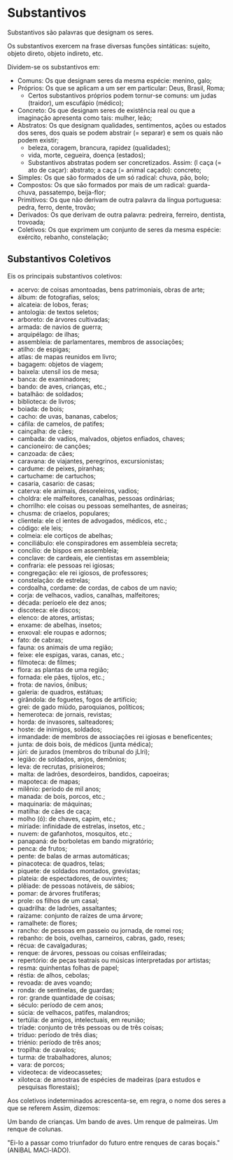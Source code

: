 
# Substantivos

Substantivos são palavras que designam os seres.

Os substantivos exercem na frase diversas funções sintáticas: sujeito, objeto direto, objeto indireto, etc.

Dividem-se os substantivos em:
- Comuns: Os que designam seres da mesma espécie: menino, galo;
- Próprios: Os que se aplicam a um ser em particular: Deus, Brasil, Roma;
	- Certos substantivos próprios podem tornur-se comuns: um judas (traidor), um escufápio (médico);
- Concreto: Os que designam seres de existência real ou que a imaginação apresenta como tais: mulher, leão;
- Abstratos: Os que designam qualidades, sentimentos, ações ou estados dos seres, dos quais se podem abstrair (= separar) e sem os quais não podem existir;
	- beleza, coragem, brancura, rapidez (qualidades);
	- vida, morte, cegueira, doença (estados);
	- Substantivos abstratas podem ser concretizados. Assim: (l caça (= ato de caçar): abstrato; a caça (= animal caçado): concreto;
- Simples: Os que são formados de um só radical: chuva, pão, bolo;
- Compostos: Os que são formados por mais de um radical: guarda-chuva, passatempo, beija-flor;
- Primitivos: Os que não derivam de outra palavra da Iíngua portuguesa: pedra, ferro, dente, trovão;
- Derivados: Os que derivam de outra palavra: pedreira, ferreiro, dentista, trovoada;
- Coletivos: Os que exprimem um conjunto de seres da mesma espécie: exército, rebanho, constelação;

## Substantivos Coletivos

Eis os principais substantivos coletivos:
- acervo: de coisas amontoadas, bens patrimoniais, obras de arte;
- álbum: de fotografias, selos;
- alcateia: de lobos, feras;
- antologia: de textos seletos;
- arboreto: de árvores cultivadas;
- armada: de navios de guerra;
- arquipélago: de ilhas;
- assembleia: de parlamentares, membros de associações;
- atilho: de espigas;
- atlas: de mapas reunidos em livro;
- bagagem: objetos de viagem;
- baixela: utensíl ios de mesa;
- banca: de examinadores;
- bando: de aves, crianças, etc.;
- batalhão: de soldados;
- biblioteca: de livros;
- boiada: de bois;
- cacho: de uvas, bananas, cabelos;
- cáfila: de camelos, de patifes;
- cainçalha: de cães;
- cambada: de vadios, malvados, objetos enfiados, chaves;
- cancioneiro: de canções;
- canzoada: de cães;
- caravana: de viajantes, peregrinos, excursionistas;
- cardume: de peixes, piranhas;
- cartuchame: de cartuchos;
- casaria, casario: de casas;
- caterva: ele animais, desoreleiros, vadios;
- choldra: ele malfeitores, canalhas, pessoas ordinárias;
- chorrilho: ele coisas ou pessoas semelhantes, de asneiras;
- chusma: de criaelos, populares;
- clientela: ele cI ientes de advogados, médicos, etc.;
- código: ele leis;
- colmeia: ele cortiços de abelhas;
- conciliábulo: ele conspiradores em assembleia secreta;
- concílio: de bispos em assembleia;
- conclave: de cardeais, ele cientistas em assembleia;
- confraria: ele pessoas rei igiosas;
- congregação: ele rei igiosos, de professores;
- constelação: de estrelas;
- cordoalha, cordame: de cordas, de cabos de um navio;
- corja: de velhacos, vadios, canalhas, malfeitores;
- década: períoelo ele dez anos;
- discoteca: ele discos;
- elenco: de atores, artistas;
- enxame: de abelhas, insetos;
- enxoval: ele roupas e adornos;
- fato: de cabras;
- fauna: os animais de uma região;
- feixe: ele espigas, varas, canas, etc.;
- filmoteca: de filmes;
- flora: as plantas de uma região;
- fornada: ele pães, tijolos, etc.;
- frota: de navios, ônibus;
- galeria: de quadros, estátuas;
- girândola: de foguetes, fogos de artifício;
- grei: de gado miúdo, paroquianos, políticos;
- hemeroteca: de jornais, revistas;
- horda: de invasores, salteadores;
- hoste: de inimigos, soldados;
- irmandade: de membros de associações rei igiosas e beneficentes;
- junta: de dois bois, de médicos (junta médica);
- júri: de jurados (membros do tribunal do jLlri);
- legião: de soldados, anjos, demônios;
- leva: de recrutas, prisioneiros;
- malta: de ladrões, desordeiros, bandidos, capoeiras;
- mapoteca: de mapas;
- milênio: período de mil anos;
- manada: de bois, porcos, etc.;
- maquinaria: de máquinas;
- matilha: de cães de caça;
- molho (ó): de chaves, capim, etc.;
- miríade: infinidade de estrelas, insetos, etc.;
- nuvem: de gafanhotos, mosquitos, etc.;
- panapaná: de borboletas em bando migratório;
- penca: de frutos;
- pente: de balas de armas automáticas;
- pinacoteca: de quadros, telas;
- piquete: de soldados montados, grevistas;
- plateia: de espectadores, de ouvintes;
- plêiade: de pessoas notáveis, de sábios;
- pomar: de árvores frutíferas;
- prole: os filhos de um casal;
- quadrilha: de ladrões, assaltantes;
- raizame: conjunto de raízes de uma árvore;
- ramalhete: de flores;
- rancho: de pessoas em passeio ou jornada, de romei ros;
- rebanho: de bois, ovelhas, carneiros, cabras, gado, reses;
- récua: de cavalgaduras;
- renque: de árvores, pessoas ou coisas enfileiradas;
- repertório: de peças teatrais ou músicas interpretadas por artistas;
- resma: quinhentas folhas de papel;
- réstia: de alhos, cebolas;
- revoada: de aves voando;
- ronda: de sentinelas, de guardas;
- ror: grande quantidade de coisas;
- século: período de cem anos;
- súcia: de velhacos, patifes, malandros;
- tertúlia: de amigos, intelectuais, em reunião;
- tríade: conjunto de três pessoas ou de três coisas;
- tríduo: período de três dias;
- triénio: período de três anos;
- tropilha: de cavalos;
- turma: de trabalhadores, alunos;
- vara: de porcos;
- videoteca: de videocassetes;
- xiloteca: de amostras de espécies de madeiras (para estudos e pesquisas florestais);

Aos coletivos indeterminados acrescenta-se, em regra, o nome dos seres a que se referem Assim, dizemos:

Um bando de crianças.
Um bando de aves.
Um renque de palmeiras.
Um renque de colunas.

"Ei-Io a passar como triunfador do futuro entre renques de caras boçais." (ANíBAL MACl-IADO).
